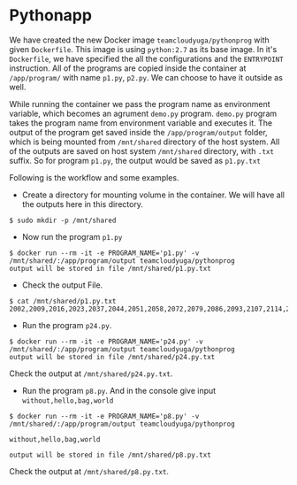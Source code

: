 
# Pythonapp
We have created the new Docker image `teamcloudyuga/pythonprog` with given `Dockerfile`. This image is using `python:2.7` as its base image. In it's `Dockerfile`, we have specified the all the configurations and the `ENTRYPOINT` instruction. All of the programs are copied inside the container at `/app/program/` with name `p1.py`, `p2.py`. We can choose to have it outside as well. 

While running the container we pass the program name as environment variable, which becomes an agrument `demo.py` program. `demo.py` program takes the program name from environment variable and executes it. The output of the program get saved inside the `/app/program/output` folder, which is being mounted from `/mnt/shared` directory of the host system. All of the outputs are saved on host system `/mnt/shared` directory, with `.txt` suffix. So for program `p1.py`, the output would be saved as `p1.py.txt` 

Following is the workflow and some examples. 

- Create a directory for mounting volume in the container. We will have all the outputs here in this directory.
```
$ sudo mkdir -p /mnt/shared
```

- Now run the program  `p1.py`
```
$ docker run --rm -it -e PROGRAM_NAME='p1.py' -v /mnt/shared/:/app/program/output teamcloudyuga/pythonprog
output will be stored in file /mnt/shared/p1.py.txt
```

- Check the output File.
```
$ cat /mnt/shared/p1.py.txt
2002,2009,2016,2023,2037,2044,2051,2058,2072,2079,2086,2093,2107,2114,2121,2128,2142,2149,2156,2163,2177,2184,2191,2198,2212,2219,2226,2233,2247,2254,2261,2268,2282,2289,2296,2303,2317,2324,2331,2338,2352,2359,2366,2373,2387,2394,2401,2408,2422,2429,2436,2443,2457,2464,2471,2478,2492,2499,2506,2513,2527,2534,2541,2548,2562,2569,2576,2583,2597,2604,2611,2618,2632,2639,2646,2653,2667,2674,2681,2688,2702,2709,2716,2723,2737,2744,2751,2758,2772,2779,2786,2793,2807,2814,2821,2828,2842,2849,2856,2863,2877,2884,2891,2898,2912,2919,2926,2933,2947,2954,2961,2968,2982,2989,2996,3003,3017,3024,3031,3038,3052,3059,3066,3073,3087,3094,3101,3108,3122,3129,3136,3143,3157,3164,3171,3178,3192,3199
```

- Run the program `p24.py`.
```
$ docker run --rm -it -e PROGRAM_NAME='p24.py' -v /mnt/shared/:/app/program/output teamcloudyuga/pythonprog
output will be stored in file /mnt/shared/p24.py.txt
```
Check the output at `/mnt/shared/p24.py.txt`.

- Run the program `p8.py`. And in the console give input `without,hello,bag,world`
```
$ docker run --rm -it -e PROGRAM_NAME='p8.py' -v /mnt/shared/:/app/program/output teamcloudyuga/pythonprog

without,hello,bag,world

output will be stored in file /mnt/shared/p8.py.txt
```

Check the output at `/mnt/shared/p8.py.txt`.
